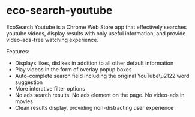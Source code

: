 # eco-search-youtube
EcoSearch Youtube is a Chrome Web Store app that effectively searches youtube videos, display results with only useful information, and provide video-ads-free watching experience.  

Features:

- Displays likes, dislikes in addition to all other default information
- Play videos in the form of overlay popup boxes
- Auto-complete search field including the original YouTube\u2122 word suggestion
- More interative filter options
- No ads search results. No ads element on the page. No video-ads in movies
- Clean results display, providing non-distracting user experience
